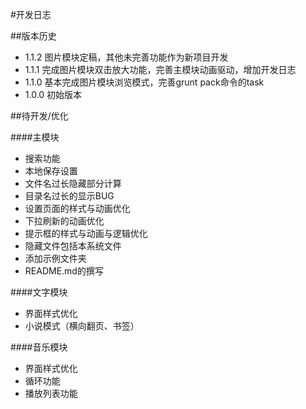 #开发日志

##版本历史

- 1.1.2 图片模块定稿，其他未完善功能作为新项目开发
- 1.1.1 完成图片模块双击放大功能，完善主模块动画驱动，增加开发日志
- 1.1.0 基本完成图片模块浏览模式，完善grunt pack命令的task
- 1.0.0 初始版本

##待开发/优化

####主模块
- 搜索功能
- 本地保存设置
- 文件名过长隐藏部分计算
- 目录名过长的显示BUG
- 设置页面的样式与动画优化
- 下拉刷新的动画优化
- 提示框的样式与动画与逻辑优化
- 隐藏文件包括本系统文件
- 添加示例文件夹
- README.md的撰写

####文字模块
- 界面样式优化
- 小说模式（横向翻页、书签）

####音乐模块
- 界面样式优化
- 循环功能
- 播放列表功能

